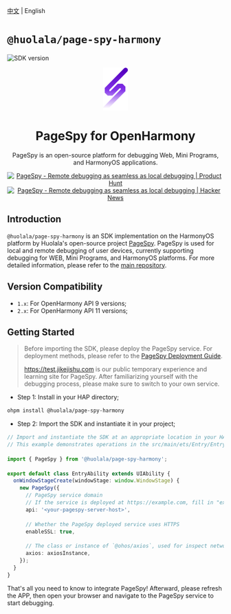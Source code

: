 [page-spy-web]: https://github.com/HuolalaTech/page-spy-web.git 'page-spy-web'
[sdk-version]: https://harmony.blucas.me/badge/version/@huolala/page-spy-harmony
[sdk-size]: https://harmony.blucas.me/badge/size/@huolala/page-spy-harmony

[中文](./README.md) | English

# `@huolala/page-spy-harmony`

![SDK version][sdk-version]

<div align="center">
    <img src="./logo.svg" height="100" />

  <h1>PageSpy for OpenHarmony</h1>
  <p>PageSpy is an open-source platform for debugging Web, Mini Programs, and HarmonyOS applications.</p>

<a href="https://www.producthunt.com/posts/pagespy?utm_source=badge-featured&utm_medium=badge&utm_souce=badge-pagespy" target="_blank"><img src="https://api.producthunt.com/widgets/embed-image/v1/featured.svg?post_id=429852&theme=light" alt="PageSpy - Remote debugging as seamless as local debugging | Product Hunt" height="36" /></a> <a href="https://news.ycombinator.com/item?id=38679798" target="_blank"><img src="https://hackernews-badge.vercel.app/api?id=38679798" alt="PageSpy - Remote debugging as seamless as local debugging | Hacker News" height="36" /></a>

</div>

## Introduction

`@huolala/page-spy-harmony` is an SDK implementation on the HarmonyOS platform by Huolala's open-source project [PageSpy][page-spy-web]. PageSpy is used for local and remote debugging of user devices, currently supporting debugging for WEB, Mini Programs, and HarmonyOS platforms. For more detailed information, please refer to the [main repository][page-spy-web].

## Version Compatibility

- `1.x`: For OpenHarmony API 9 versions;
- `2.x`: For OpenHarmony API 11 versions;

## Getting Started

> Before importing the SDK, please deploy the PageSpy service. For deployment methods, please refer to the [PageSpy Deployment Guide](https://github.com/HuolalaTech/page-spy-web/?tab=readme-ov-file#how-to-use).
>
> https://test.jikejishu.com is our public temporary experience and learning site for PageSpy. After familiarizing yourself with the debugging process, please make sure to switch to your own service.

- Step 1: Install in your HAP directory;

```bash
ohpm install @huolala/page-spy-harmony
```

- Step 2: Import the SDK and instantiate it in your project;

```ts
// Import and instantiate the SDK at an appropriate location in your HAP
// This example demonstrates operations in the src/main/ets/Entry/EntryAbility.ts file

import { PageSpy } from '@huolala/page-spy-harmony';

export default class EntryAbility extends UIAbility {
  onWindowStageCreate(windowStage: window.WindowStage) {
    new PageSpy({
      // PageSpy service domain
      // If the service is deployed at https://example.com, fill in "example.com"
      api: '<your-pagespy-server-host>',

      // Whether the PageSpy deployed service uses HTTPS
      enableSSL: true,

      // The class or instance of `@ohos/axios`, used for inspect network info
      axios: axiosInstance,
    });
  }
}
```

That's all you need to know to integrate PageSpy! Afterward, please refresh the APP, then open your browser and navigate to the PageSpy service to start debugging.
